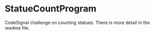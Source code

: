 # StatueCountProgram
CodeSignal challenge on counting statues. There is more detail in the readme file.
